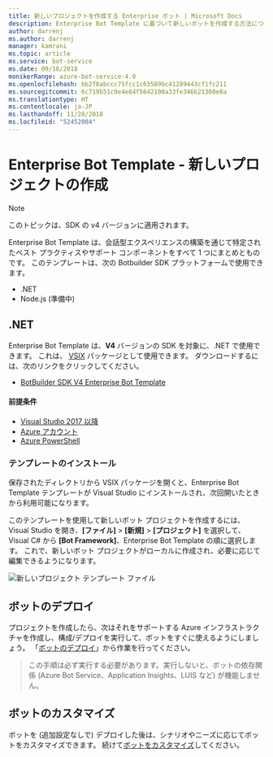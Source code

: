 ```yaml
---
title: 新しいプロジェクトを作成する Enterprise ボット | Microsoft Docs
description: Enterprise Bot Template に基づいて新しいボットを作成する方法について説明します
author: darrenj
ms.author: darrenj
manager: kamrani
ms.topic: article
ms.service: bot-service
ms.date: 09/18/2018
monikerRange: azure-bot-service-4.0
ms.openlocfilehash: bb2f8abccc75fcc1c63589bc41289443cf1fc211
ms.sourcegitcommit: 6c719b51c9e4e84f5642100a33fe346b21360e8a
ms.translationtype: HT
ms.contentlocale: ja-JP
ms.lasthandoff: 11/28/2018
ms.locfileid: "52452004"
---
```

# <a name="enterprise-bot-template---creating-a-new-project"></a>Enterprise Bot Template - 新しいプロジェクトの作成

> [!NOTE]
> このトピックは、SDK の v4 バージョンに適用されます。 

Enterprise Bot Template は、会話型エクスペリエンスの構築を通じて特定されたベスト プラクティスやサポート コンポーネントをすべて 1 つにまとめとものです。 このテンプレートは、次の Botbuilder SDK プラットフォームで使用できます。

- .NET
- Node.js (準備中)

## <a name="net"></a>.NET

Enterprise Bot Template は、**V4** バージョンの SDK を対象に、.NET で使用できます。 これは、 [VSIX](https://docs.microsoft.com/en-us/visualstudio/extensibility/anatomy-of-a-vsix-package) パッケージとして使用できます。 ダウンロードするには、次のリンクをクリックしてください。

- [BotBuilder SDK V4 Enterprise Bot Template](https://aka.ms/GetEnterpriseBotTemplate)

#### <a name="prerequisites"></a>前提条件

- [Visual Studio 2017 以降](https://www.visualstudio.com/downloads/)
- [Azure アカウント](https://azure.microsoft.com/en-us/free/)
- [Azure PowerShell](https://docs.microsoft.com/en-us/powershell/azure/overview?view=azurermps-6.8.1)

### <a name="install-the-template"></a>テンプレートのインストール

保存されたディレクトリから VSIX パッケージを開くと、Enterprise Bot Template テンプレートが Visual Studio にインストールされ、次回開いたときから利用可能になります。

このテンプレートを使用して新しいボット プロジェクトを作成するには、Visual Studio を開き、**[ファイル]** > **[新規]** > **[プロジェクト]** を選択して、Visual C# から **[Bot Framework]**、Enterprise Bot Template の順に選択します。 これで、新しいボット プロジェクトがローカルに作成され、必要に応じて編集できるようになります。 

![新しいプロジェクト テンプレート ファイル](media/enterprise-template/EnterpriseBot-NewProject.png)

## <a name="deploy-your-bot"></a>ボットのデプロイ

プロジェクトを作成したら、次はそれをサポートする Azure インフラストラクチャを作成し、構成/デプロイを実行して、ボットをすぐに使えるようにしましょう。 「[ボットのデプロイ](bot-builder-enterprise-template-deployment.md)」から作業を行ってください。

> この手順は必ず実行する必要があります。実行しないと、ボットの依存関係 (Azure Bot Service、Application Insights、LUIS など) が機能しません。

## <a name="customize-your-bot"></a>ボットのカスタマイズ

ボットを (追加設定なしで) デプロイした後は、シナリオやニーズに応じてボットをカスタマイズできます。 続けて[ボットをカスタマイズ](bot-builder-enterprise-template-customize.md)してください。

